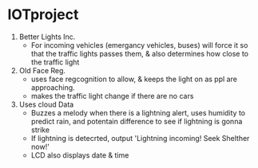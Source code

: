 # IOTproject

1. Better Lights Inc.
     - For incoming vehicles (emergancy vehicles, buses) will force it so that the traffic lights passes them, & also determines how close to the traffic light
2. Old Face Reg.
     - uses face regcognition to allow, & keeps the light on as ppl are approaching.
     - makes the traffic light change if there are no cars
3. Uses cloud Data
     - Buzzes a melody when there is a lightning alert, uses humidity to predict rain, and potentain difference to see if lightning is gonna strike
     - If lightning is detecrted, output 'Lightning incoming! Seek Shelther now!'
     - LCD also displays date & time 
